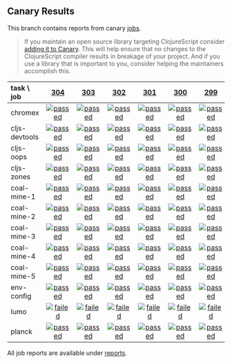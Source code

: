 ## Canary Results

This branch contains reports from canary [jobs](https://github.com/cljs-oss/canary/tree/jobs).

> If you maintain an open source library targeting ClojureScript consider [adding it to Canary](https://github.com/cljs-oss/canary/tree/master#how-to-participate). This will help ensure that no changes to the ClojureScript compiler results in breakage of your project. And if you use a library that is important to you, consider helping the maintainers accomplish this.

[//]: # (begin_overview_table)

| task \ job | <a href="reports/2018/03/12/job-000304-1.10.160-7a5a65c" title="job #304 finished on 2018-03-12">304</a> | <a href="reports/2018/03/11/job-000303-1.10.155-56c774b" title="job #303 finished on 2018-03-11">303</a> | <a href="reports/2018/03/10/job-000302-1.10.153-92cbedd" title="job #302 finished on 2018-03-10">302</a> | <a href="reports/2018/03/09/job-000301-1.10.152-e714713" title="job #301 finished on 2018-03-09">301</a> | <a href="reports/2018/03/08/job-000300-1.10.146-be5548b" title="job #300 finished on 2018-03-08">300</a> | <a href="reports/2018/03/07/job-000299-1.10.138-7aca40c" title="job #299 finished on 2018-03-07">299</a> | <a href="reports/2018/03/06/job-000298-1.10.134-54b0486" title="job #298 finished on 2018-03-06">298</a> | <a href="reports/2018/03/05/job-000297-1.10.132-92ccc3b" title="job #297 finished on 2018-03-05">297</a> | <a href="reports/2018/03/04/job-000296-1.10.122-ff573d1" title="job #296 finished on 2018-03-04">296</a> | <a href="reports/2018/03/04/job-000295-1.10.120-08db3b4" title="job #295 finished on 2018-03-04">295</a> |
| :--- | :---: | :---: | :---: | :---: | :---: | :---: | :---: | :---: | :---: | :---: |
| chromex | <a href="reports/2018/03/12/job-000304-1.10.160-7a5a65c#-chromex"><img title="passed" src="http://box.binaryage.com/s-passed.svg"><a> | <a href="reports/2018/03/11/job-000303-1.10.155-56c774b#-chromex"><img title="passed" src="http://box.binaryage.com/s-passed.svg"><a> | <a href="reports/2018/03/10/job-000302-1.10.153-92cbedd#-chromex"><img title="passed" src="http://box.binaryage.com/s-passed.svg"><a> | <a href="reports/2018/03/09/job-000301-1.10.152-e714713#-chromex"><img title="passed" src="http://box.binaryage.com/s-passed.svg"><a> | <a href="reports/2018/03/08/job-000300-1.10.146-be5548b#-chromex"><img title="passed" src="http://box.binaryage.com/s-passed.svg"><a> | <a href="reports/2018/03/07/job-000299-1.10.138-7aca40c#-chromex"><img title="passed" src="http://box.binaryage.com/s-passed.svg"><a> | <a href="reports/2018/03/06/job-000298-1.10.134-54b0486#-chromex"><img title="passed" src="http://box.binaryage.com/s-passed.svg"><a> | <a href="reports/2018/03/05/job-000297-1.10.132-92ccc3b#-chromex"><img title="passed" src="http://box.binaryage.com/s-passed.svg"><a> | <a href="reports/2018/03/04/job-000296-1.10.122-ff573d1#-chromex"><img title="passed" src="http://box.binaryage.com/s-passed.svg"><a> | <a href="reports/2018/03/04/job-000295-1.10.120-08db3b4#-chromex"><img title="disabled" src="http://box.binaryage.com/s-disabled.svg"><a> |
| cljs-devtools | <a href="reports/2018/03/12/job-000304-1.10.160-7a5a65c#-cljs-devtools"><img title="passed" src="http://box.binaryage.com/s-passed.svg"><a> | <a href="reports/2018/03/11/job-000303-1.10.155-56c774b#-cljs-devtools"><img title="passed" src="http://box.binaryage.com/s-passed.svg"><a> | <a href="reports/2018/03/10/job-000302-1.10.153-92cbedd#-cljs-devtools"><img title="passed" src="http://box.binaryage.com/s-passed.svg"><a> | <a href="reports/2018/03/09/job-000301-1.10.152-e714713#-cljs-devtools"><img title="passed" src="http://box.binaryage.com/s-passed.svg"><a> | <a href="reports/2018/03/08/job-000300-1.10.146-be5548b#-cljs-devtools"><img title="passed" src="http://box.binaryage.com/s-passed.svg"><a> | <a href="reports/2018/03/07/job-000299-1.10.138-7aca40c#-cljs-devtools"><img title="passed" src="http://box.binaryage.com/s-passed.svg"><a> | <a href="reports/2018/03/06/job-000298-1.10.134-54b0486#-cljs-devtools"><img title="passed" src="http://box.binaryage.com/s-passed.svg"><a> | <a href="reports/2018/03/05/job-000297-1.10.132-92ccc3b#-cljs-devtools"><img title="passed" src="http://box.binaryage.com/s-passed.svg"><a> | <a href="reports/2018/03/04/job-000296-1.10.122-ff573d1#-cljs-devtools"><img title="passed" src="http://box.binaryage.com/s-passed.svg"><a> | <a href="reports/2018/03/04/job-000295-1.10.120-08db3b4#-cljs-devtools"><img title="disabled" src="http://box.binaryage.com/s-disabled.svg"><a> |
| cljs-oops | <a href="reports/2018/03/12/job-000304-1.10.160-7a5a65c#-cljs-oops"><img title="passed" src="http://box.binaryage.com/s-passed.svg"><a> | <a href="reports/2018/03/11/job-000303-1.10.155-56c774b#-cljs-oops"><img title="passed" src="http://box.binaryage.com/s-passed.svg"><a> | <a href="reports/2018/03/10/job-000302-1.10.153-92cbedd#-cljs-oops"><img title="passed" src="http://box.binaryage.com/s-passed.svg"><a> | <a href="reports/2018/03/09/job-000301-1.10.152-e714713#-cljs-oops"><img title="passed" src="http://box.binaryage.com/s-passed.svg"><a> | <a href="reports/2018/03/08/job-000300-1.10.146-be5548b#-cljs-oops"><img title="passed" src="http://box.binaryage.com/s-passed.svg"><a> | <a href="reports/2018/03/07/job-000299-1.10.138-7aca40c#-cljs-oops"><img title="passed" src="http://box.binaryage.com/s-passed.svg"><a> | <a href="reports/2018/03/06/job-000298-1.10.134-54b0486#-cljs-oops"><img title="passed" src="http://box.binaryage.com/s-passed.svg"><a> | <a href="reports/2018/03/05/job-000297-1.10.132-92ccc3b#-cljs-oops"><img title="passed" src="http://box.binaryage.com/s-passed.svg"><a> | <a href="reports/2018/03/04/job-000296-1.10.122-ff573d1#-cljs-oops"><img title="passed" src="http://box.binaryage.com/s-passed.svg"><a> | <a href="reports/2018/03/04/job-000295-1.10.120-08db3b4#-cljs-oops"><img title="disabled" src="http://box.binaryage.com/s-disabled.svg"><a> |
| cljs-zones | <a href="reports/2018/03/12/job-000304-1.10.160-7a5a65c#-cljs-zones"><img title="passed" src="http://box.binaryage.com/s-passed.svg"><a> | <a href="reports/2018/03/11/job-000303-1.10.155-56c774b#-cljs-zones"><img title="passed" src="http://box.binaryage.com/s-passed.svg"><a> | <a href="reports/2018/03/10/job-000302-1.10.153-92cbedd#-cljs-zones"><img title="passed" src="http://box.binaryage.com/s-passed.svg"><a> | <a href="reports/2018/03/09/job-000301-1.10.152-e714713#-cljs-zones"><img title="passed" src="http://box.binaryage.com/s-passed.svg"><a> | <a href="reports/2018/03/08/job-000300-1.10.146-be5548b#-cljs-zones"><img title="passed" src="http://box.binaryage.com/s-passed.svg"><a> | <a href="reports/2018/03/07/job-000299-1.10.138-7aca40c#-cljs-zones"><img title="passed" src="http://box.binaryage.com/s-passed.svg"><a> | <a href="reports/2018/03/06/job-000298-1.10.134-54b0486#-cljs-zones"><img title="passed" src="http://box.binaryage.com/s-passed.svg"><a> | <a href="reports/2018/03/05/job-000297-1.10.132-92ccc3b#-cljs-zones"><img title="passed" src="http://box.binaryage.com/s-passed.svg"><a> | <a href="reports/2018/03/04/job-000296-1.10.122-ff573d1#-cljs-zones"><img title="passed" src="http://box.binaryage.com/s-passed.svg"><a> | <a href="reports/2018/03/04/job-000295-1.10.120-08db3b4#-cljs-zones"><img title="disabled" src="http://box.binaryage.com/s-disabled.svg"><a> |
| coal-mine-1 | <a href="reports/2018/03/12/job-000304-1.10.160-7a5a65c#-coal-mine-1"><img title="passed" src="http://box.binaryage.com/s-passed.svg"><a> | <a href="reports/2018/03/11/job-000303-1.10.155-56c774b#-coal-mine-1"><img title="passed" src="http://box.binaryage.com/s-passed.svg"><a> | <a href="reports/2018/03/10/job-000302-1.10.153-92cbedd#-coal-mine-1"><img title="passed" src="http://box.binaryage.com/s-passed.svg"><a> | <a href="reports/2018/03/09/job-000301-1.10.152-e714713#-coal-mine-1"><img title="passed" src="http://box.binaryage.com/s-passed.svg"><a> | <a href="reports/2018/03/08/job-000300-1.10.146-be5548b#-coal-mine-1"><img title="passed" src="http://box.binaryage.com/s-passed.svg"><a> | <a href="reports/2018/03/07/job-000299-1.10.138-7aca40c#-coal-mine-1"><img title="passed" src="http://box.binaryage.com/s-passed.svg"><a> | <a href="reports/2018/03/06/job-000298-1.10.134-54b0486#-coal-mine-1"><img title="passed" src="http://box.binaryage.com/s-passed.svg"><a> | <a href="reports/2018/03/05/job-000297-1.10.132-92ccc3b#-coal-mine-1"><img title="passed" src="http://box.binaryage.com/s-passed.svg"><a> | <a href="reports/2018/03/04/job-000296-1.10.122-ff573d1#-coal-mine-1"><img title="passed" src="http://box.binaryage.com/s-passed.svg"><a> | <a href="reports/2018/03/04/job-000295-1.10.120-08db3b4#-coal-mine-1"><img title="disabled" src="http://box.binaryage.com/s-disabled.svg"><a> |
| coal-mine-2 | <a href="reports/2018/03/12/job-000304-1.10.160-7a5a65c#-coal-mine-2"><img title="passed" src="http://box.binaryage.com/s-passed.svg"><a> | <a href="reports/2018/03/11/job-000303-1.10.155-56c774b#-coal-mine-2"><img title="passed" src="http://box.binaryage.com/s-passed.svg"><a> | <a href="reports/2018/03/10/job-000302-1.10.153-92cbedd#-coal-mine-2"><img title="passed" src="http://box.binaryage.com/s-passed.svg"><a> | <a href="reports/2018/03/09/job-000301-1.10.152-e714713#-coal-mine-2"><img title="passed" src="http://box.binaryage.com/s-passed.svg"><a> | <a href="reports/2018/03/08/job-000300-1.10.146-be5548b#-coal-mine-2"><img title="passed" src="http://box.binaryage.com/s-passed.svg"><a> | <a href="reports/2018/03/07/job-000299-1.10.138-7aca40c#-coal-mine-2"><img title="passed" src="http://box.binaryage.com/s-passed.svg"><a> | <a href="reports/2018/03/06/job-000298-1.10.134-54b0486#-coal-mine-2"><img title="passed" src="http://box.binaryage.com/s-passed.svg"><a> | <a href="reports/2018/03/05/job-000297-1.10.132-92ccc3b#-coal-mine-2"><img title="passed" src="http://box.binaryage.com/s-passed.svg"><a> | <a href="reports/2018/03/04/job-000296-1.10.122-ff573d1#-coal-mine-2"><img title="passed" src="http://box.binaryage.com/s-passed.svg"><a> | <a href="reports/2018/03/04/job-000295-1.10.120-08db3b4#-coal-mine-2"><img title="disabled" src="http://box.binaryage.com/s-disabled.svg"><a> |
| coal-mine-3 | <a href="reports/2018/03/12/job-000304-1.10.160-7a5a65c#-coal-mine-3"><img title="passed" src="http://box.binaryage.com/s-passed.svg"><a> | <a href="reports/2018/03/11/job-000303-1.10.155-56c774b#-coal-mine-3"><img title="passed" src="http://box.binaryage.com/s-passed.svg"><a> | <a href="reports/2018/03/10/job-000302-1.10.153-92cbedd#-coal-mine-3"><img title="passed" src="http://box.binaryage.com/s-passed.svg"><a> | <a href="reports/2018/03/09/job-000301-1.10.152-e714713#-coal-mine-3"><img title="passed" src="http://box.binaryage.com/s-passed.svg"><a> | <a href="reports/2018/03/08/job-000300-1.10.146-be5548b#-coal-mine-3"><img title="passed" src="http://box.binaryage.com/s-passed.svg"><a> | <a href="reports/2018/03/07/job-000299-1.10.138-7aca40c#-coal-mine-3"><img title="passed" src="http://box.binaryage.com/s-passed.svg"><a> | <a href="reports/2018/03/06/job-000298-1.10.134-54b0486#-coal-mine-3"><img title="passed" src="http://box.binaryage.com/s-passed.svg"><a> | <a href="reports/2018/03/05/job-000297-1.10.132-92ccc3b#-coal-mine-3"><img title="passed" src="http://box.binaryage.com/s-passed.svg"><a> | <a href="reports/2018/03/04/job-000296-1.10.122-ff573d1#-coal-mine-3"><img title="passed" src="http://box.binaryage.com/s-passed.svg"><a> | <a href="reports/2018/03/04/job-000295-1.10.120-08db3b4#-coal-mine-3"><img title="disabled" src="http://box.binaryage.com/s-disabled.svg"><a> |
| coal-mine-4 | <a href="reports/2018/03/12/job-000304-1.10.160-7a5a65c#-coal-mine-4"><img title="passed" src="http://box.binaryage.com/s-passed.svg"><a> | <a href="reports/2018/03/11/job-000303-1.10.155-56c774b#-coal-mine-4"><img title="passed" src="http://box.binaryage.com/s-passed.svg"><a> | <a href="reports/2018/03/10/job-000302-1.10.153-92cbedd#-coal-mine-4"><img title="passed" src="http://box.binaryage.com/s-passed.svg"><a> | <a href="reports/2018/03/09/job-000301-1.10.152-e714713#-coal-mine-4"><img title="passed" src="http://box.binaryage.com/s-passed.svg"><a> | <a href="reports/2018/03/08/job-000300-1.10.146-be5548b#-coal-mine-4"><img title="passed" src="http://box.binaryage.com/s-passed.svg"><a> | <a href="reports/2018/03/07/job-000299-1.10.138-7aca40c#-coal-mine-4"><img title="passed" src="http://box.binaryage.com/s-passed.svg"><a> | <a href="reports/2018/03/06/job-000298-1.10.134-54b0486#-coal-mine-4"><img title="passed" src="http://box.binaryage.com/s-passed.svg"><a> | <a href="reports/2018/03/05/job-000297-1.10.132-92ccc3b#-coal-mine-4"><img title="passed" src="http://box.binaryage.com/s-passed.svg"><a> | <a href="reports/2018/03/04/job-000296-1.10.122-ff573d1#-coal-mine-4"><img title="passed" src="http://box.binaryage.com/s-passed.svg"><a> | <a href="reports/2018/03/04/job-000295-1.10.120-08db3b4#-coal-mine-4"><img title="disabled" src="http://box.binaryage.com/s-disabled.svg"><a> |
| coal-mine-5 | <a href="reports/2018/03/12/job-000304-1.10.160-7a5a65c#-coal-mine-5"><img title="passed" src="http://box.binaryage.com/s-passed.svg"><a> | <a href="reports/2018/03/11/job-000303-1.10.155-56c774b#-coal-mine-5"><img title="passed" src="http://box.binaryage.com/s-passed.svg"><a> | <a href="reports/2018/03/10/job-000302-1.10.153-92cbedd#-coal-mine-5"><img title="passed" src="http://box.binaryage.com/s-passed.svg"><a> | <a href="reports/2018/03/09/job-000301-1.10.152-e714713#-coal-mine-5"><img title="passed" src="http://box.binaryage.com/s-passed.svg"><a> | <a href="reports/2018/03/08/job-000300-1.10.146-be5548b#-coal-mine-5"><img title="passed" src="http://box.binaryage.com/s-passed.svg"><a> | <a href="reports/2018/03/07/job-000299-1.10.138-7aca40c#-coal-mine-5"><img title="passed" src="http://box.binaryage.com/s-passed.svg"><a> | <a href="reports/2018/03/06/job-000298-1.10.134-54b0486#-coal-mine-5"><img title="passed" src="http://box.binaryage.com/s-passed.svg"><a> | <a href="reports/2018/03/05/job-000297-1.10.132-92ccc3b#-coal-mine-5"><img title="passed" src="http://box.binaryage.com/s-passed.svg"><a> | <a href="reports/2018/03/04/job-000296-1.10.122-ff573d1#-coal-mine-5"><img title="passed" src="http://box.binaryage.com/s-passed.svg"><a> | <a href="reports/2018/03/04/job-000295-1.10.120-08db3b4#-coal-mine-5"><img title="disabled" src="http://box.binaryage.com/s-disabled.svg"><a> |
| env-config | <a href="reports/2018/03/12/job-000304-1.10.160-7a5a65c#-env-config"><img title="passed" src="http://box.binaryage.com/s-passed.svg"><a> | <a href="reports/2018/03/11/job-000303-1.10.155-56c774b#-env-config"><img title="passed" src="http://box.binaryage.com/s-passed.svg"><a> | <a href="reports/2018/03/10/job-000302-1.10.153-92cbedd#-env-config"><img title="passed" src="http://box.binaryage.com/s-passed.svg"><a> | <a href="reports/2018/03/09/job-000301-1.10.152-e714713#-env-config"><img title="passed" src="http://box.binaryage.com/s-passed.svg"><a> | <a href="reports/2018/03/08/job-000300-1.10.146-be5548b#-env-config"><img title="passed" src="http://box.binaryage.com/s-passed.svg"><a> | <a href="reports/2018/03/07/job-000299-1.10.138-7aca40c#-env-config"><img title="passed" src="http://box.binaryage.com/s-passed.svg"><a> | <a href="reports/2018/03/06/job-000298-1.10.134-54b0486#-env-config"><img title="passed" src="http://box.binaryage.com/s-passed.svg"><a> | <a href="reports/2018/03/05/job-000297-1.10.132-92ccc3b#-env-config"><img title="passed" src="http://box.binaryage.com/s-passed.svg"><a> | <a href="reports/2018/03/04/job-000296-1.10.122-ff573d1#-env-config"><img title="passed" src="http://box.binaryage.com/s-passed.svg"><a> | <a href="reports/2018/03/04/job-000295-1.10.120-08db3b4#-env-config"><img title="disabled" src="http://box.binaryage.com/s-disabled.svg"><a> |
| lumo | <a href="reports/2018/03/12/job-000304-1.10.160-7a5a65c#-lumo"><img title="failed" src="http://box.binaryage.com/s-failed.svg"><a> | <a href="reports/2018/03/11/job-000303-1.10.155-56c774b#-lumo"><img title="failed" src="http://box.binaryage.com/s-failed.svg"><a> | <a href="reports/2018/03/10/job-000302-1.10.153-92cbedd#-lumo"><img title="failed" src="http://box.binaryage.com/s-failed.svg"><a> | <a href="reports/2018/03/09/job-000301-1.10.152-e714713#-lumo"><img title="failed" src="http://box.binaryage.com/s-failed.svg"><a> | <a href="reports/2018/03/08/job-000300-1.10.146-be5548b#-lumo"><img title="failed" src="http://box.binaryage.com/s-failed.svg"><a> | <a href="reports/2018/03/07/job-000299-1.10.138-7aca40c#-lumo"><img title="failed" src="http://box.binaryage.com/s-failed.svg"><a> | <a href="reports/2018/03/06/job-000298-1.10.134-54b0486#-lumo"><img title="failed" src="http://box.binaryage.com/s-failed.svg"><a> | <a href="reports/2018/03/05/job-000297-1.10.132-92ccc3b#-lumo"><img title="failed" src="http://box.binaryage.com/s-failed.svg"><a> | <a href="reports/2018/03/04/job-000296-1.10.122-ff573d1#-lumo"><img title="failed" src="http://box.binaryage.com/s-failed.svg"><a> | <a href="reports/2018/03/04/job-000295-1.10.120-08db3b4#-lumo"><img title="disabled" src="http://box.binaryage.com/s-disabled.svg"><a> |
| planck | <a href="reports/2018/03/12/job-000304-1.10.160-7a5a65c#-planck"><img title="passed" src="http://box.binaryage.com/s-passed.svg"><a> | <a href="reports/2018/03/11/job-000303-1.10.155-56c774b#-planck"><img title="passed" src="http://box.binaryage.com/s-passed.svg"><a> | <a href="reports/2018/03/10/job-000302-1.10.153-92cbedd#-planck"><img title="passed" src="http://box.binaryage.com/s-passed.svg"><a> | <a href="reports/2018/03/09/job-000301-1.10.152-e714713#-planck"><img title="passed" src="http://box.binaryage.com/s-passed.svg"><a> | <a href="reports/2018/03/08/job-000300-1.10.146-be5548b#-planck"><img title="passed" src="http://box.binaryage.com/s-passed.svg"><a> | <a href="reports/2018/03/07/job-000299-1.10.138-7aca40c#-planck"><img title="passed" src="http://box.binaryage.com/s-passed.svg"><a> | <a href="reports/2018/03/06/job-000298-1.10.134-54b0486#-planck"><img title="passed" src="http://box.binaryage.com/s-passed.svg"><a> | <a href="reports/2018/03/05/job-000297-1.10.132-92ccc3b#-planck"><img title="passed" src="http://box.binaryage.com/s-passed.svg"><a> | <a href="reports/2018/03/04/job-000296-1.10.122-ff573d1#-planck"><img title="passed" src="http://box.binaryage.com/s-passed.svg"><a> | <a href="reports/2018/03/04/job-000295-1.10.120-08db3b4#-planck"><img title="passed" src="http://box.binaryage.com/s-passed.svg"><a> |

[//]: # (end_overview_table)

All job reports are available under [reports](reports).

